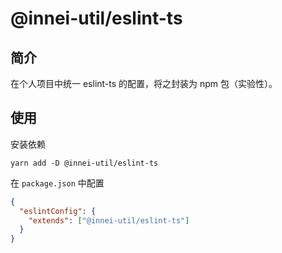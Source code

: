 # @innei-util/eslint-ts

## 简介

在个人项目中统一 eslint-ts 的配置，将之封装为 npm 包（实验性）。

## 使用

安装依赖

```shell
yarn add -D @innei-util/eslint-ts
```

在 `package.json` 中配置

```json
{
  "eslintConfig": {
    "extends": ["@innei-util/eslint-ts"]
  }
}
```
